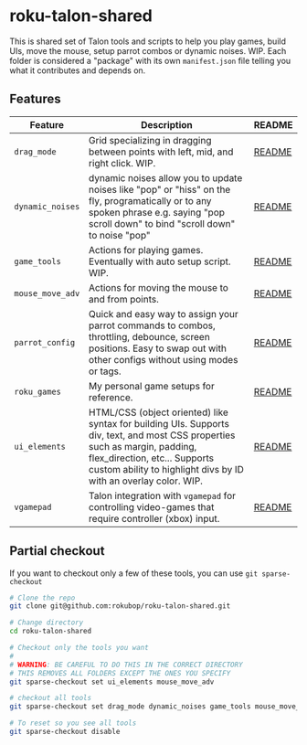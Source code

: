 # roku-talon-shared

This is shared set of Talon tools and scripts to help you play games, build UIs, move the mouse, setup parrot combos or dynamic noises. WIP. Each folder is considered a "package" with its own `manifest.json` file telling you what it contributes and depends on.

## Features
| Feature | Description | README |
| --- | --- | --- |
| `drag_mode` | Grid specializing in dragging between points with left, mid, and right click. WIP. | [README](drag_mode/README.md) |
| `dynamic_noises` | dynamic noises allow you to update noises like "pop" or "hiss" on the fly, programatically or to any spoken phrase e.g. saying "pop scroll down" to bind "scroll down" to noise "pop" | [README](dynamic_noises/README.md) |
| `game_tools` | Actions for playing games. Eventually with auto setup script. WIP. | [README](game_tools/README.md) |
| `mouse_move_adv` | Actions for moving the mouse to and from points. | [README](mouse_move_adv/README.md) |
| `parrot_config` | Quick and easy way to assign your parrot commands to combos, throttling, debounce, screen positions. Easy to swap out with other configs without using modes or tags. | [README](parrot_config/README.md) |
| `roku_games` | My personal game setups for reference. | [README](roku_games/README.md) |
| `ui_elements` | HTML/CSS (object oriented) like syntax for building UIs. Supports div, text, and most CSS properties such as margin, padding, flex_direction, etc... Supports custom ability to highlight divs by ID with an overlay color. WIP. | [README](ui_elements/README.md) |
| `vgamepad` | Talon integration with `vgamepad` for controlling video-games that require controller (xbox) input. | [README](vgamepad/README.md) |

## Partial checkout
If you want to checkout only a few of these tools, you can use `git sparse-checkout`

```sh
# Clone the repo
git clone git@github.com:rokubop/roku-talon-shared.git

# Change directory
cd roku-talon-shared

# Checkout only the tools you want
#
# WARNING: BE CAREFUL TO DO THIS IN THE CORRECT DIRECTORY
# THIS REMOVES ALL FOLDERS EXCEPT THE ONES YOU SPECIFY
git sparse-checkout set ui_elements mouse_move_adv

# checkout all tools
git sparse-checkout set drag_mode dynamic_noises game_tools mouse_move_adv parrot_config roku_games ui_elements vgamepad

# To reset so you see all tools
git sparse-checkout disable
```